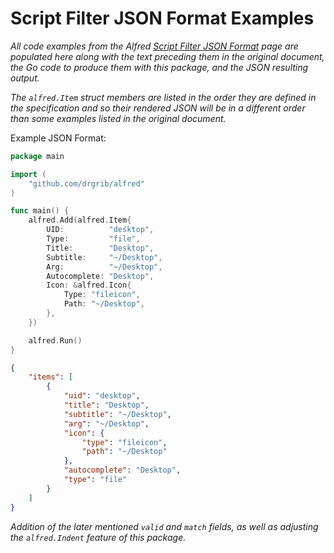 # Script Filter JSON Format Examples

_All code examples from the Alfred [Script Filter JSON Format](https://www.alfredapp.com/help/workflows/inputs/script-filter/json/) page are populated here along with the text preceding them in the original document, the Go code to produce them with this package, and the JSON resulting output._

_The `alfred.Item` struct members are listed in the order they are defined in the specification and so their rendered JSON will be in a different order than some examples listed in the original document._

Example JSON Format:

``` go
package main

import (
	"github.com/drgrib/alfred"
)

func main() {
	alfred.Add(alfred.Item{
		UID:          "desktop",
		Type:         "file",
		Title:        "Desktop",
		Subtitle:     "~/Desktop",
		Arg:          "~/Desktop",
		Autocomplete: "Desktop",
		Icon: &alfred.Icon{
			Type: "fileicon",
			Path: "~/Desktop",
		},
	})

	alfred.Run()
}
```
``` json
{
    "items": [
        {
            "uid": "desktop",
            "title": "Desktop",
            "subtitle": "~/Desktop",
            "arg": "~/Desktop",
            "icon": {
                "type": "fileicon",
                "path": "~/Desktop"
            },
            "autocomplete": "Desktop",
            "type": "file"
        }
    ]
}
```

_Addition of the later mentioned `valid` and `match` fields, as well as adjusting the `alfred.Indent` feature of this package._

